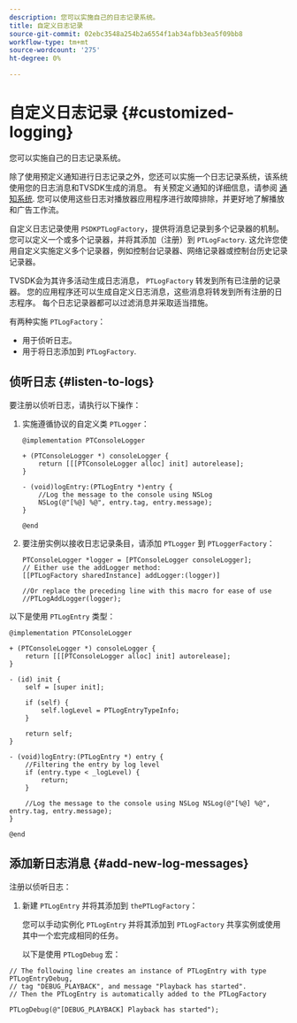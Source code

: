 ```yaml
---
description: 您可以实施自己的日志记录系统。
title: 自定义日志记录
source-git-commit: 02ebc3548a254b2a6554f1ab34afbb3ea5f09bb8
workflow-type: tm+mt
source-wordcount: '275'
ht-degree: 0%

---
```


# 自定义日志记录 {#customized-logging}

您可以实施自己的日志记录系统。

除了使用预定义通知进行日志记录之外，您还可以实施一个日志记录系统，该系统使用您的日志消息和TVSDK生成的消息。 有关预定义通知的详细信息，请参阅 [通知系统](../c-psdk-ios-1.4-notification-system/c-psdk-ios-1.4-notification-system.md). 您可以使用这些日志对播放器应用程序进行故障排除，并更好地了解播放和广告工作流。

自定义日志记录使用 `PSDKPTLogFactory`，提供将消息记录到多个记录器的机制。 您可以定义一个或多个记录器，并将其添加（注册）到 `PTLogFactory`. 这允许您使用自定义实施定义多个记录器，例如控制台记录器、网络记录器或控制台历史记录记录器。

TVSDK会为其许多活动生成日志消息， `PTLogFactory` 转发到所有已注册的记录器。 您的应用程序还可以生成自定义日志消息，这些消息将转发到所有注册的日志程序。 每个日志记录器都可以过滤消息并采取适当措施。

有两种实施 `PTLogFactory`：

* 用于侦听日志。
* 用于将日志添加到 `PTLogFactory`.

## 侦听日志 {#listen-to-logs}

要注册以侦听日志，请执行以下操作：
1. 实施遵循协议的自定义类 `PTLogger`：

   ```
   @implementation PTConsoleLogger 
   
   + (PTConsoleLogger *) consoleLogger { 
       return [[[PTConsoleLogger alloc] init] autorelease]; 
   } 
   
   - (void)logEntry:(PTLogEntry *)entry { 
       //Log the message to the console using NSLog  
       NSLog(@"[%@] %@", entry.tag, entry.message); 
   } 
   
   @end
   ```

1. 要注册实例以接收日志记录条目，请添加 `PTLogger` 到 `PTLoggerFactory`：

   ```
   PTConsoleLogger *logger = [PTConsoleLogger consoleLogger]; 
   // Either use the addLogger method: 
   [[PTLogFactory sharedInstance] addLogger:(logger)] 
   
   //Or replace the preceding line with this macro for ease of use 
   //PTLogAddLogger(logger); 
   ```

<!--<a id="example_3738B5A8B4C048D28695E62297CF39E3"></a>-->

以下是使用 `PTLogEntry` 类型：

```
@implementation PTConsoleLogger 
 
+ (PTConsoleLogger *) consoleLogger { 
    return [[[PTConsoleLogger alloc] init] autorelease]; 
} 
 
- (id) init { 
    self = [super init]; 
 
    if (self) { 
        self.logLevel = PTLogEntryTypeInfo; 
    } 
 
    return self; 
} 
 
- (void)logEntry:(PTLogEntry *) entry { 
    //Filtering the entry by log level  
    if (entry.type < _logLevel) { 
        return; 
    } 
 
    //Log the message to the console using NSLog NSLog(@"[%@] %@", entry.tag, entry.message); 
} 
 
@end
```

## 添加新日志消息 {#add-new-log-messages}

注册以侦听日志：
1. 新建 `PTLogEntry` 并将其添加到 `thePTLogFactory`：

   您可以手动实例化 `PTLogEntry` 并将其添加到 `PTLogFactory` 共享实例或使用其中一个宏完成相同的任务。

   以下是使用 `PTLogDebug` 宏：

<!--<a id="example_F014436E1686468F941F4EBD1A21B18E"></a>-->

```
// The following line creates an instance of PTLogEntry with type PTLogEntryDebug, 
// tag "DEBUG_PLAYBACK", and message "Playback has started". 
// Then the PTLogEntry is automatically added to the PTLogFactory  
 
PTLogDebug(@"[DEBUG_PLAYBACK] Playback has started");
```
